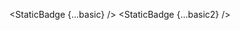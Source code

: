 <script lang="ts">
  import { StaticBadge } from 'svelte-shields'
  import type { StaticBadgePropsType } from 'svelte-shields';

  const basic: StaticBadgePropsType = {
    badgeContent: 'any_text-you_like-blue',
    logo: '',
  }
  const basic2: StaticBadgePropsType = {
    badgeContent: 'just_the_message-8a2be2',
    logo: '',
  }
</script>

<StaticBadge {...basic} />
<StaticBadge {...basic2} />
